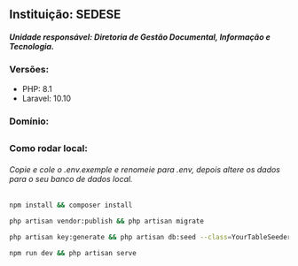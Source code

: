 ## Instituição: SEDESE

##### Unidade responsável: Diretoria de Gestão Documental, Informação e Tecnologia.


### Versões:

- PHP: 8.1
- Laravel: 10.10

### Domínio:


##

### Como rodar local:
###### Copie e cole o .env.exemple e renomeie para .env, depois altere os dados para o seu banco de dados local.

```bash 
npm install && composer install

```
```bash
php artisan vendor:publish && php artisan migrate
```
```bash
php artisan key:generate && php artisan db:seed --class=YourTableSeeder
```
```bash
npm run dev && php artisan serve
```
